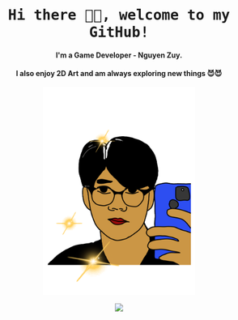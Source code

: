 <h1 align="center"><samp>Hi there 👋🏾, welcome to my GitHub!</h1>
<h4 align="center">I'm a Game Developer - Nguyen Zuy.</h4>
<h4 align="center">I also enjoy 2D Art and am always exploring new things 😈😈</h4>

<p align="center">
  <img width="300" src="me.gif">
</p>

<p align="center">
  <a href="https://skillicons.dev">
    <img src="https://skillicons.dev/icons?i=unity,cs,java,js,docker,dotnet,firebase,git,idea,linux,mint,mongodb,nodejs,obsidian,postman,postgres,ubuntu,visualstudio,vscode" />
  </a>
</p>
